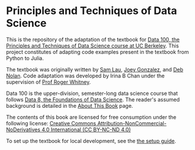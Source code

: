 # Principles and Techniques of Data Science

This is the repository of the adaptation of the textbook for [Data 100, the Principles and Techniques of Data Science course at UC Berkeley][ds100]. This project constitutes of adapting code examples present in the textbook from Python to Julia.

The textbook was originally written by [Sam Lau][sam], [Joey Gonzalez][joey], and [Deb Nolan][deb]. Code adaptation was developed by Irina B Chan under the supervision of [Prof Roger Whitney][whitney].

Data 100 is the upper-division, semester-long data science course that follows
[Data 8, the Foundations of Data Science][data8]. The reader's assumed
background is detailed in the [About This Book][about] page.

The contents of this book are licensed for free consumption under the following license:
[Creative Commons Attribution-NonCommercial-NoDerivatives 4.0 International (CC BY-NC-ND 4.0)](https://creativecommons.org/licenses/by-nc-nd/4.0/)

To set up the textbook for local development, see the [the setup guide][setup].

[whitney]: http://www.eli.sdsu.edu/index.html
[sam]: http://www.samlau.me/
[joey]: https://people.eecs.berkeley.edu/~jegonzal/
[deb]: https://www.stat.berkeley.edu/~nolan/
[data8]: http://data8.org/
[ds100]: http://www.ds100.org/
[setup]: https://github.com/irinabchan/textbook/blob/master/SETUP.md
[about]: /about_this_book
